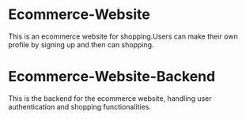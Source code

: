 # Ecommerce-Website

This is an ecommerce website for shopping.Users can make their own profile by signing up and then can shopping.

# Ecommerce-Website-Backend

This is the backend for the ecommerce website, handling user authentication and shopping functionalities.

